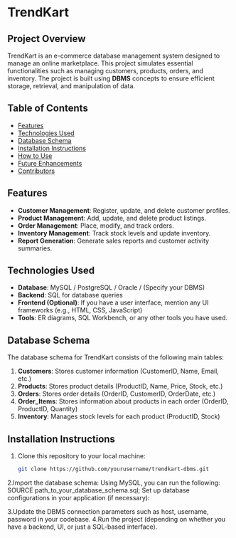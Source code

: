 # TrendKart

## Project Overview

TrendKart is an e-commerce database management system designed to manage an online marketplace. This project simulates essential functionalities such as managing customers, products, orders, and inventory. The project is built using **DBMS** concepts to ensure efficient storage, retrieval, and manipulation of data.

## Table of Contents
- [Features](#features)
- [Technologies Used](#technologies-used)
- [Database Schema](#database-schema)
- [Installation Instructions](#installation-instructions)
- [How to Use](#how-to-use)
- [Future Enhancements](#future-enhancements)
- [Contributors](#contributors)

## Features

- **Customer Management**: Register, update, and delete customer profiles.
- **Product Management**: Add, update, and delete product listings.
- **Order Management**: Place, modify, and track orders.
- **Inventory Management**: Track stock levels and update inventory.
- **Report Generation**: Generate sales reports and customer activity summaries.

## Technologies Used

- **Database**: MySQL / PostgreSQL / Oracle / (Specify your DBMS)
- **Backend**: SQL for database queries
- **Frontend (Optional)**: If you have a user interface, mention any UI frameworks (e.g., HTML, CSS, JavaScript)
- **Tools**: ER diagrams, SQL Workbench, or any other tools you have used.

## Database Schema

The database schema for TrendKart consists of the following main tables:

1. **Customers**: Stores customer information (CustomerID, Name, Email, etc.)
2. **Products**: Stores product details (ProductID, Name, Price, Stock, etc.)
3. **Orders**: Stores order details (OrderID, CustomerID, OrderDate, etc.)
4. **Order_Items**: Stores information about products in each order (OrderID, ProductID, Quantity)
5. **Inventory**: Manages stock levels for each product (ProductID, Stock)

## Installation Instructions

1. Clone this repository to your local machine:
   ```bash
   git clone https://github.com/yourusername/trendkart-dbms.git

2.Import the database schema:
Using MySQL, you can run the following:
SOURCE path_to_your_database_schema.sql;
Set up database configurations in your application (if necessary):

3.Update the DBMS connection parameters such as host, username, password in your codebase.
4.Run the project (depending on whether you have a backend, UI, or just a SQL-based interface).

